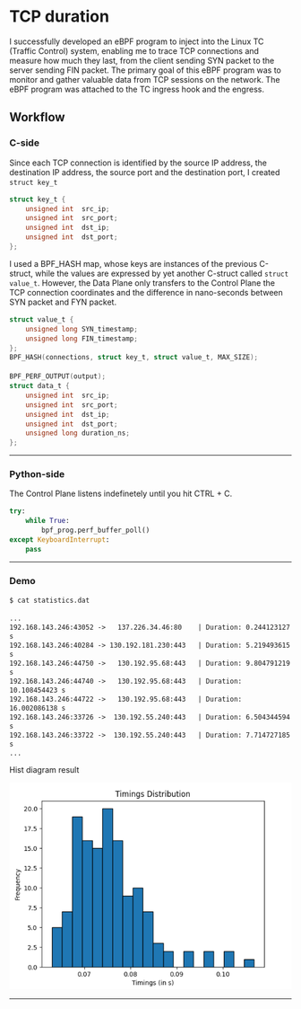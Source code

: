 # TCP duration

I successfully developed an eBPF program to inject into the Linux TC (Traffic Control) system, enabling me to trace TCP connections and measure how much they last, from the client sending SYN packet to the server sending FIN packet. The primary goal of this eBPF program was to monitor and gather valuable data from TCP sessions on the network. The eBPF program was attached to the TC ingress hook and the engress.

## Workflow

### C-side

Since each TCP connection is identified by the source IP address, the destination IP address, the source port and the destination port, I created ```struct key_t```

```c
struct key_t {
    unsigned int  src_ip; 
    unsigned int  src_port;
    unsigned int  dst_ip; 
    unsigned int  dst_port;
};
```

I used a BPF_HASH map, whose keys are instances of the previous C-struct, while the values are expressed by yet another C-struct called ```struct value_t```. However, the Data Plane only transfers to the Control Plane the TCP connection coordinates and the difference in nano-seconds between SYN packet and FYN packet.

```c
struct value_t {
    unsigned long SYN_timestamp;
    unsigned long FIN_timestamp;
};
BPF_HASH(connections, struct key_t, struct value_t, MAX_SIZE);

BPF_PERF_OUTPUT(output);
struct data_t {
    unsigned int  src_ip; 
    unsigned int  src_port;
    unsigned int  dst_ip; 
    unsigned int  dst_port;
    unsigned long duration_ns;
};
```
-----
### Python-side

The Control Plane listens indefinetely until you hit CTRL + C.

```python
try:
    while True:
        bpf_prog.perf_buffer_poll()
except KeyboardInterrupt:
    pass
```

-----
### Demo

```shell
$ cat statistics.dat

...
192.168.143.246:43052 ->   137.226.34.46:80    | Duration: 0.244123127  s
192.168.143.246:40284 -> 130.192.181.230:443   | Duration: 5.219493615  s
192.168.143.246:44750 ->   130.192.95.68:443   | Duration: 9.804791219  s
192.168.143.246:44740 ->   130.192.95.68:443   | Duration: 10.108454423 s
192.168.143.246:44722 ->   130.192.95.68:443   | Duration: 16.002086138 s
192.168.143.246:33726 ->  130.192.55.240:443   | Duration: 6.504344594  s
192.168.143.246:33722 ->  130.192.55.240:443   | Duration: 7.714727185  s
...
```

Hist diagram result

![Screenshot](./tcp_duration/img/graph.png)

-----